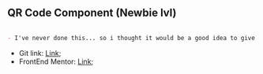 ## QR Code Component (Newbie lvl)

```markdown

- I've never done this... so i thought it would be a good idea to give it a try

```

- Git link: [Link](https://nyyu.github.io/01-Test/frontEndMentor-qrCodeComponent); 
- FrontEnd Mentor: [Link](https://www.frontendmentor.io/challenges/qr-code-component-iux_sIO_H);
